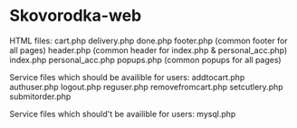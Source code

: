 # Skovorodka-web

HTML files:
cart.php
delivery.php
done.php
footer.php  (common footer for all pages)
header.php  (common header for index.php & personal_acc.php)
index.php
personal_acc.php
popups.php  (common popups for all pages)

Service files which should be availible for users:
addtocart.php
authuser.php
logout.php
reguser.php
removefromcart.php
setcutlery.php
submitorder.php

Service files which should't be availible for users:
mysql.php
